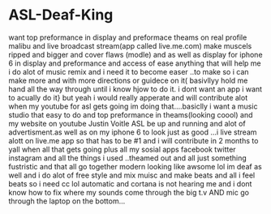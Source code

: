 # ASL-Deaf-King
want top preformance in display and preformace theams on real profile malibu and live broadcast stream(app called live.me.com) make muscels ripped and bigger and cover flaws (modle) and as well as display for iphone 6 in display and preformance and access of ease anything that will help me i do alot of music remix and i need it to become easer ..to make so i can make more and with more directions or guidece on it( basivllyy hold me hand all the way through until i know hjow to do it. i dont want an app i want to acually do it}  but yeah i would really apperate and will contribute alot when my youtube for asl gets going im doing that....basiclly i want a music studio that easy to do and top preformance in theams(looking coool) and my website on youtube Justin Voitle ASL be up and running and alot of advertisment.as well as on my iphone 6 to look just as good ...i live stream alott on live.me app so that has to be #1 and i will contribute in 2 months to yall when all that gets going plus all my sosial apps facebook twitter instagram and all the things i used ..theamed out and all just something fustristic and that all go together modern looking like awsome lol im deaf as well and i do alot of free style and mix muisc and make beats and all i feel beats so i need cc lol automatic and cortana is not hearing me and i dont know how to fix where my sounds come through the big t.v AND mic go through the laptop on the bottom...
